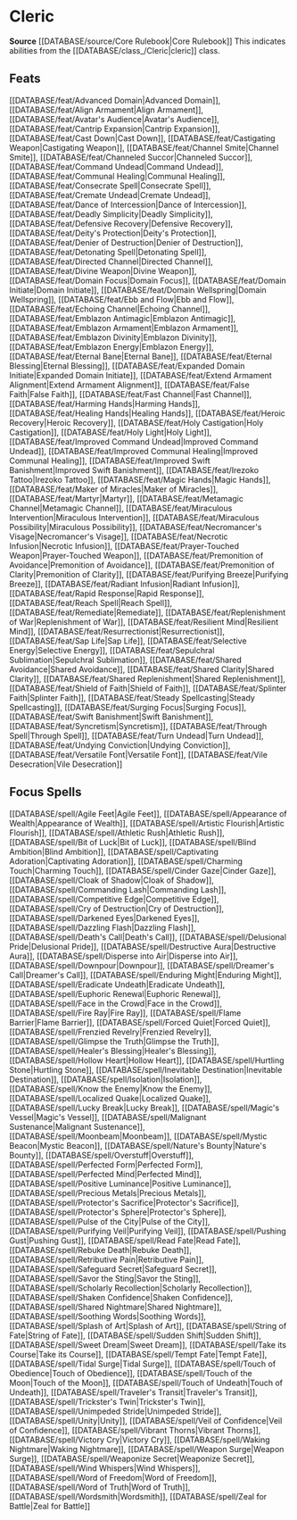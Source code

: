 ﻿---
id: '26'
name: Cleric
rarity: Common
rus_type_level: null
source: '[[DATABASE/source/Core Rulebook|Core Rulebook]]'
trait:
- Cleric
type: Trait

---
# Cleric

**Source** [[DATABASE/source/Core Rulebook|Core Rulebook]] 
This indicates abilities from the [[DATABASE/class_/Cleric|cleric]] class.

## Feats

[[DATABASE/feat/Advanced Domain|Advanced Domain]], [[DATABASE/feat/Align Armament|Align Armament]], [[DATABASE/feat/Avatar's Audience|Avatar's Audience]], [[DATABASE/feat/Cantrip Expansion|Cantrip Expansion]], [[DATABASE/feat/Cast Down|Cast Down]], [[DATABASE/feat/Castigating Weapon|Castigating Weapon]], [[DATABASE/feat/Channel Smite|Channel Smite]], [[DATABASE/feat/Channeled Succor|Channeled Succor]], [[DATABASE/feat/Command Undead|Command Undead]], [[DATABASE/feat/Communal Healing|Communal Healing]], [[DATABASE/feat/Consecrate Spell|Consecrate Spell]], [[DATABASE/feat/Cremate Undead|Cremate Undead]], [[DATABASE/feat/Dance of Intercession|Dance of Intercession]], [[DATABASE/feat/Deadly Simplicity|Deadly Simplicity]], [[DATABASE/feat/Defensive Recovery|Defensive Recovery]], [[DATABASE/feat/Deity's Protection|Deity's Protection]], [[DATABASE/feat/Denier of Destruction|Denier of Destruction]], [[DATABASE/feat/Detonating Spell|Detonating Spell]], [[DATABASE/feat/Directed Channel|Directed Channel]], [[DATABASE/feat/Divine Weapon|Divine Weapon]], [[DATABASE/feat/Domain Focus|Domain Focus]], [[DATABASE/feat/Domain Initiate|Domain Initiate]], [[DATABASE/feat/Domain Wellspring|Domain Wellspring]], [[DATABASE/feat/Ebb and Flow|Ebb and Flow]], [[DATABASE/feat/Echoing Channel|Echoing Channel]], [[DATABASE/feat/Emblazon Antimagic|Emblazon Antimagic]], [[DATABASE/feat/Emblazon Armament|Emblazon Armament]], [[DATABASE/feat/Emblazon Divinity|Emblazon Divinity]], [[DATABASE/feat/Emblazon Energy|Emblazon Energy]], [[DATABASE/feat/Eternal Bane|Eternal Bane]], [[DATABASE/feat/Eternal Blessing|Eternal Blessing]], [[DATABASE/feat/Expanded Domain Initiate|Expanded Domain Initiate]], [[DATABASE/feat/Extend Armament Alignment|Extend Armament Alignment]], [[DATABASE/feat/False Faith|False Faith]], [[DATABASE/feat/Fast Channel|Fast Channel]], [[DATABASE/feat/Harming Hands|Harming Hands]], [[DATABASE/feat/Healing Hands|Healing Hands]], [[DATABASE/feat/Heroic Recovery|Heroic Recovery]], [[DATABASE/feat/Holy Castigation|Holy Castigation]], [[DATABASE/feat/Holy Light|Holy Light]], [[DATABASE/feat/Improved Command Undead|Improved Command Undead]], [[DATABASE/feat/Improved Communal Healing|Improved Communal Healing]], [[DATABASE/feat/Improved Swift Banishment|Improved Swift Banishment]], [[DATABASE/feat/Irezoko Tattoo|Irezoko Tattoo]], [[DATABASE/feat/Magic Hands|Magic Hands]], [[DATABASE/feat/Maker of Miracles|Maker of Miracles]], [[DATABASE/feat/Martyr|Martyr]], [[DATABASE/feat/Metamagic Channel|Metamagic Channel]], [[DATABASE/feat/Miraculous Intervention|Miraculous Intervention]], [[DATABASE/feat/Miraculous Possibility|Miraculous Possibility]], [[DATABASE/feat/Necromancer's Visage|Necromancer's Visage]], [[DATABASE/feat/Necrotic Infusion|Necrotic Infusion]], [[DATABASE/feat/Prayer-Touched Weapon|Prayer-Touched Weapon]], [[DATABASE/feat/Premonition of Avoidance|Premonition of Avoidance]], [[DATABASE/feat/Premonition of Clarity|Premonition of Clarity]], [[DATABASE/feat/Purifying Breeze|Purifying Breeze]], [[DATABASE/feat/Radiant Infusion|Radiant Infusion]], [[DATABASE/feat/Rapid Response|Rapid Response]], [[DATABASE/feat/Reach Spell|Reach Spell]], [[DATABASE/feat/Remediate|Remediate]], [[DATABASE/feat/Replenishment of War|Replenishment of War]], [[DATABASE/feat/Resilient Mind|Resilient Mind]], [[DATABASE/feat/Resurrectionist|Resurrectionist]], [[DATABASE/feat/Sap Life|Sap Life]], [[DATABASE/feat/Selective Energy|Selective Energy]], [[DATABASE/feat/Sepulchral Sublimation|Sepulchral Sublimation]], [[DATABASE/feat/Shared Avoidance|Shared Avoidance]], [[DATABASE/feat/Shared Clarity|Shared Clarity]], [[DATABASE/feat/Shared Replenishment|Shared Replenishment]], [[DATABASE/feat/Shield of Faith|Shield of Faith]], [[DATABASE/feat/Splinter Faith|Splinter Faith]], [[DATABASE/feat/Steady Spellcasting|Steady Spellcasting]], [[DATABASE/feat/Surging Focus|Surging Focus]], [[DATABASE/feat/Swift Banishment|Swift Banishment]], [[DATABASE/feat/Syncretism|Syncretism]], [[DATABASE/feat/Through Spell|Through Spell]], [[DATABASE/feat/Turn Undead|Turn Undead]], [[DATABASE/feat/Undying Conviction|Undying Conviction]], [[DATABASE/feat/Versatile Font|Versatile Font]], [[DATABASE/feat/Vile Desecration|Vile Desecration]]

## Focus Spells

[[DATABASE/spell/Agile Feet|Agile Feet]], [[DATABASE/spell/Appearance of Wealth|Appearance of Wealth]], [[DATABASE/spell/Artistic Flourish|Artistic Flourish]], [[DATABASE/spell/Athletic Rush|Athletic Rush]], [[DATABASE/spell/Bit of Luck|Bit of Luck]], [[DATABASE/spell/Blind Ambition|Blind Ambition]], [[DATABASE/spell/Captivating Adoration|Captivating Adoration]], [[DATABASE/spell/Charming Touch|Charming Touch]], [[DATABASE/spell/Cinder Gaze|Cinder Gaze]], [[DATABASE/spell/Cloak of Shadow|Cloak of Shadow]], [[DATABASE/spell/Commanding Lash|Commanding Lash]], [[DATABASE/spell/Competitive Edge|Competitive Edge]], [[DATABASE/spell/Cry of Destruction|Cry of Destruction]], [[DATABASE/spell/Darkened Eyes|Darkened Eyes]], [[DATABASE/spell/Dazzling Flash|Dazzling Flash]], [[DATABASE/spell/Death's Call|Death's Call]], [[DATABASE/spell/Delusional Pride|Delusional Pride]], [[DATABASE/spell/Destructive Aura|Destructive Aura]], [[DATABASE/spell/Disperse into Air|Disperse into Air]], [[DATABASE/spell/Downpour|Downpour]], [[DATABASE/spell/Dreamer's Call|Dreamer's Call]], [[DATABASE/spell/Enduring Might|Enduring Might]], [[DATABASE/spell/Eradicate Undeath|Eradicate Undeath]], [[DATABASE/spell/Euphoric Renewal|Euphoric Renewal]], [[DATABASE/spell/Face in the Crowd|Face in the Crowd]], [[DATABASE/spell/Fire Ray|Fire Ray]], [[DATABASE/spell/Flame Barrier|Flame Barrier]], [[DATABASE/spell/Forced Quiet|Forced Quiet]], [[DATABASE/spell/Frenzied Revelry|Frenzied Revelry]], [[DATABASE/spell/Glimpse the Truth|Glimpse the Truth]], [[DATABASE/spell/Healer's Blessing|Healer's Blessing]], [[DATABASE/spell/Hollow Heart|Hollow Heart]], [[DATABASE/spell/Hurtling Stone|Hurtling Stone]], [[DATABASE/spell/Inevitable Destination|Inevitable Destination]], [[DATABASE/spell/Isolation|Isolation]], [[DATABASE/spell/Know the Enemy|Know the Enemy]], [[DATABASE/spell/Localized Quake|Localized Quake]], [[DATABASE/spell/Lucky Break|Lucky Break]], [[DATABASE/spell/Magic's Vessel|Magic's Vessel]], [[DATABASE/spell/Malignant Sustenance|Malignant Sustenance]], [[DATABASE/spell/Moonbeam|Moonbeam]], [[DATABASE/spell/Mystic Beacon|Mystic Beacon]], [[DATABASE/spell/Nature's Bounty|Nature's Bounty]], [[DATABASE/spell/Overstuff|Overstuff]], [[DATABASE/spell/Perfected Form|Perfected Form]], [[DATABASE/spell/Perfected Mind|Perfected Mind]], [[DATABASE/spell/Positive Luminance|Positive Luminance]], [[DATABASE/spell/Precious Metals|Precious Metals]], [[DATABASE/spell/Protector's Sacrifice|Protector's Sacrifice]], [[DATABASE/spell/Protector's Sphere|Protector's Sphere]], [[DATABASE/spell/Pulse of the City|Pulse of the City]], [[DATABASE/spell/Purifying Veil|Purifying Veil]], [[DATABASE/spell/Pushing Gust|Pushing Gust]], [[DATABASE/spell/Read Fate|Read Fate]], [[DATABASE/spell/Rebuke Death|Rebuke Death]], [[DATABASE/spell/Retributive Pain|Retributive Pain]], [[DATABASE/spell/Safeguard Secret|Safeguard Secret]], [[DATABASE/spell/Savor the Sting|Savor the Sting]], [[DATABASE/spell/Scholarly Recollection|Scholarly Recollection]], [[DATABASE/spell/Shaken Confidence|Shaken Confidence]], [[DATABASE/spell/Shared Nightmare|Shared Nightmare]], [[DATABASE/spell/Soothing Words|Soothing Words]], [[DATABASE/spell/Splash of Art|Splash of Art]], [[DATABASE/spell/String of Fate|String of Fate]], [[DATABASE/spell/Sudden Shift|Sudden Shift]], [[DATABASE/spell/Sweet Dream|Sweet Dream]], [[DATABASE/spell/Take its Course|Take its Course]], [[DATABASE/spell/Tempt Fate|Tempt Fate]], [[DATABASE/spell/Tidal Surge|Tidal Surge]], [[DATABASE/spell/Touch of Obedience|Touch of Obedience]], [[DATABASE/spell/Touch of the Moon|Touch of the Moon]], [[DATABASE/spell/Touch of Undeath|Touch of Undeath]], [[DATABASE/spell/Traveler's Transit|Traveler's Transit]], [[DATABASE/spell/Trickster's Twin|Trickster's Twin]], [[DATABASE/spell/Unimpeded Stride|Unimpeded Stride]], [[DATABASE/spell/Unity|Unity]], [[DATABASE/spell/Veil of Confidence|Veil of Confidence]], [[DATABASE/spell/Vibrant Thorns|Vibrant Thorns]], [[DATABASE/spell/Victory Cry|Victory Cry]], [[DATABASE/spell/Waking Nightmare|Waking Nightmare]], [[DATABASE/spell/Weapon Surge|Weapon Surge]], [[DATABASE/spell/Weaponize Secret|Weaponize Secret]], [[DATABASE/spell/Wind Whispers|Wind Whispers]], [[DATABASE/spell/Word of Freedom|Word of Freedom]], [[DATABASE/spell/Word of Truth|Word of Truth]], [[DATABASE/spell/Wordsmith|Wordsmith]], [[DATABASE/spell/Zeal for Battle|Zeal for Battle]]